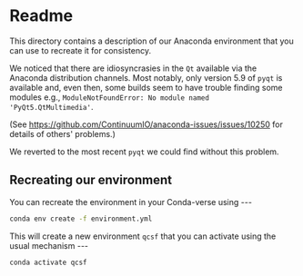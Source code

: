 # Readme

This directory contains a description of our Anaconda environment that you can use to recreate it for consistency.

We noticed that there are idiosyncrasies in the `Qt` available via the Anaconda distribution channels. Most notably, only version 5.9 of `pyqt` is available and, even then, some builds seem to have trouble finding some modules e.g., `ModuleNotFoundError: No module named 'PyQt5.QtMultimedia'`.

(See <https://github.com/ContinuumIO/anaconda-issues/issues/10250> for details of others' problems.)

We reverted to the most recent `pyqt` we could find without this problem.

## Recreating our environment

You can recreate the environment in your Conda-verse using ---

```bash
conda env create -f environment.yml
```

This will create a new environment `qcsf` that you can activate using the usual mechanism ---

```bash
conda activate qcsf
```

